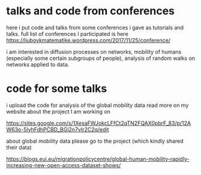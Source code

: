 # talks and code from conferences
here i put code and talks from some conferences i gave as tutorials and talks. 
full list of conferences I participated is here https://liubovkmatematike.wordpress.com/2017/11/25/conference/ 

i am interested in diffusion processes on networks, mobility of humans (especially some certain subgroups of people), 
analysis of random walks on networks applied to data. 

# code for some talks
i upload the code for analysis of the global mobility data
read more on my website about the project I am working on 

https://sites.google.com/s/1XesaFWJokcLFfCt2qTN2FQAX0pbrF_83/p/12AW63o-5lyhFdhPCBD_BGi2n7vIr2C2q/edit 

about global mobility data please go to the project (which kindly shared their data)

https://blogs.eui.eu/migrationpolicycentre/global-human-mobility-rapidly-increasing-new-open-access-dataset-shows/

